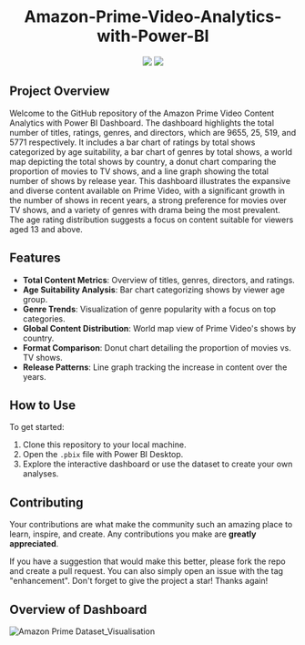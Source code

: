 <h1 align="center">Amazon-Prime-Video-Analytics-with-Power-BI </h1>
<p align="center">
<img src="https://img.shields.io/badge/Python-FFD43B?style=for-the-badge&logo=python&logoColor=blue" />
<img src="https://img.shields.io/badge/PowerBI-F2C811?style=for-the-badge&logo=Power%20BI&logoColor=white" />

## Project Overview
Welcome to the GitHub repository of the Amazon Prime Video Content Analytics with Power BI Dashboard. The dashboard highlights the total number of titles, ratings, genres, and directors, which are 9655, 25, 519, and 5771 respectively. It includes a bar chart of ratings by total shows categorized by age suitability, a bar chart of genres by total shows, a world map depicting the total shows by country, a donut chart comparing the proportion of movies to TV shows, and a line graph showing the total number of shows by release year. This dashboard illustrates the expansive and diverse content available on Prime Video, with a significant growth in the number of shows in recent years, a strong preference for movies over TV shows, and a variety of genres with drama being the most prevalent. The age rating distribution suggests a focus on content suitable for viewers aged 13 and above.

## Features
- **Total Content Metrics**: Overview of titles, genres, directors, and ratings.
- **Age Suitability Analysis**: Bar chart categorizing shows by viewer age group.
- **Genre Trends**: Visualization of genre popularity with a focus on top categories.
- **Global Content Distribution**: World map view of Prime Video's shows by country.
- **Format Comparison**: Donut chart detailing the proportion of movies vs. TV shows.
- **Release Patterns**: Line graph tracking the increase in content over the years.

## How to Use
To get started:
1. Clone this repository to your local machine.
2. Open the `.pbix` file with Power BI Desktop.
3. Explore the interactive dashboard or use the dataset to create your own analyses.

## Contributing
Your contributions are what make the community such an amazing place to learn, inspire, and create. Any contributions you make are **greatly appreciated**.

If you have a suggestion that would make this better, please fork the repo and create a pull request. You can also simply open an issue with the tag "enhancement".
Don't forget to give the project a star! Thanks again!

## Overview of Dashboard

![Amazon Prime Dataset_Visualisation](https://github.com/vaishnavik0/-Amazon-Prime-Video-Analytics-with-Power-BI/assets/75296347/8f8a7c20-47c6-4a7e-8f04-1590aba4de21)
